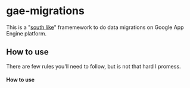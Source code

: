 gae-migrations
==============

This is a "[south like](http://south.readthedocs.org/en/latest)" framemework to do data migrations on Google App Engine platform.

## How to use
There are few rules you'll need to follow, but is not that hard I promess.

#### How to use

